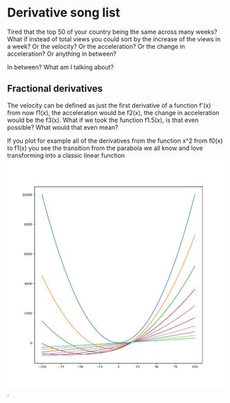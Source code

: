# Derivative song list
Tired that the top 50 of your country being the same across many weeks? What if instead of total views you could sort by the increase of the views in a week? Or the velocity? Or the acceleration? Or the change in acceleration? Or anything in between?

In between? What am I talking about?

## Fractional derivatives

The velocity can be defined as just the first derivative of a function f'(x) from now f1(x), the acceleration would be f2(x), the change in acceleration would be the f3(x). What if we took the function f1.5(x), is that even possible? What would that even mean?

If you plot for example all of the derivatives from the function x^2 from f0(x) to f1(x) you see the transition from the parabola we all know and love transforming into a classic linear function ![Figure 1](Figure_1.png).
